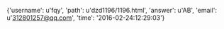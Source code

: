 {'username': u'fqy', 'path': u'dzd1196/1196.html', 'answer': u'AB', 'email': u'312801257@qq.com', 'time': '2016-02-24:12:29:03'}